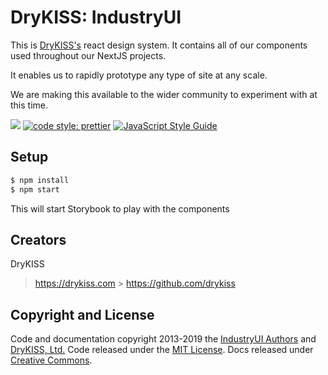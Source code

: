 # DryKISS: IndustryUI

This is [DryKISS's](https://drykiss.com) react design system. It contains all of our components used
throughout our NextJS projects.

It enables us to rapidly prototype any type of site at any scale.

We are making this available to the wider community to experiment with at this time.

![](https://github.com/DryKISS/industryui.com/workflows/Lint%20IndustryUI/badge.svg)
[![code style: prettier](https://img.shields.io/badge/code_style-prettier-ff69b4.svg?style=flat-square)](https://github.com/prettier/prettier)
[![JavaScript Style Guide](https://img.shields.io/badge/code_style-standard-brightgreen.svg)](https://standardjs.com)

## Setup

```bash
$ npm install
$ npm start
```

This will start Storybook to play with the components

## Creators

DryKISS

> <https://drykiss.com> > <https://github.com/drykiss>

## Copyright and License

Code and documentation copyright 2013-2019 the
[IndustryUI Authors](https://github.com/DryKISS/industryui.com/graphs/contributors)
and [DryKISS, Ltd.](https://industryui.com)
Code released under the [MIT License](https://github.com/DryKISS/industryui.com/blob/master/LICENSE).
Docs released under [Creative Commons](https://creativecommons.org/licenses/by/3.0/).
